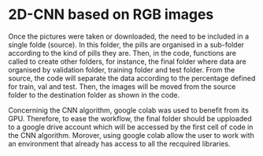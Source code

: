 
# 2D-CNN based on RGB images

Once the pictures were taken or downloaded, the need to be included in a single folde (source). In this folder, the pills are organised in a sub-folder according to the kind of pills they are. 
Then, in the code, functions are called to create other folders, for instance, the final folder where data are organised by validation folder, training folder and test folder. From the source, the code will separate the data according to the percentage defined for train, val and test. Then, the images will be moved from the source folder to the destination folder as shown in the code. 

Concerninig the CNN algorithm, google colab was used to benefit from its GPU. Therefore, to ease the workflow, the final folder should be upploaded to a google drive account which will be accessed by the first cell of code in the CNN algorithm. Morover, using google colab allow the user to work with an environment that already has access to all the recquired libraries. 

